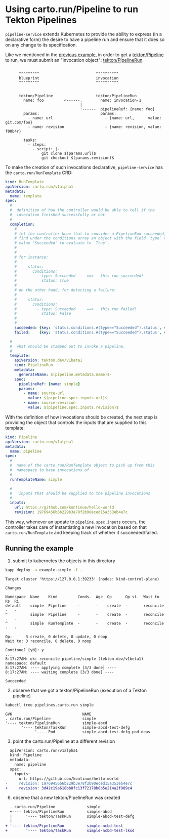 # Using carto.run/Pipeline to run Tekton Pipelines

`pipeline-service` extends Kubernetes to provide the ability to express (in a
declarative form) the desire to have a pipeline run and ensure that it does so
on any change to its specification. 

Like we mentioned in the [previous example], in order to get a
[tekton/Pipeline] to run, we must submit an "invocation object":
[tekton/PipelineRun].



```

      """""""""                         """"""""""
      blueprint                         invocation
      """""""""                         """"""""""


      tekton/Pipeline                   tekton/PipelineRun
        name: foo         <------.        name: invocation-1
                                 |
                                 '------  pipelineRef: {name: foo}
        params:                           params:
          - name: url                       - {name: url,      value: git.com/foo}
          - name: revision                  - {name: revision, value: f00b4r}

        tasks:
          - steps:
            - script: |-
                git clone $(params.url)$
                git checkout $(params.revision)$
```

To make the creation of such invocations declarative, `pipeline-service` has
the `carto.run/RunTemplate` CRD:


```yaml
kind: RunTemplate
apiVersion: carto.run/v1alpha1
metadata:
  name: template
spec:
  #
  #  definition of how the controller would be able to tell if the
  #  invocation finished successfully or not.
  #
  completion:
    #
    # let the controller know that to consider a PipelineRun succeeded, it must
    # find under the conditions array an object with the field `type` with 
    # value 'Succeeded' to evaluate to `True`.
    #
    #
    # for instance:
    #
    #     status:
    #       conditions:
    #         - type: Succeeded     ==>   this run succeeded!
    #           status: True
    # 
    # on the other hand, for detecting a failure:
    # 
    #     status:
    #       conditions:
    #         - type: Succeeded     ==>   this run failed!
    #           status: False
    #
    #
    succeeded: {key: 'status.conditions.#(type=="Succeeded").status', value: "True"}
    failed:    {key: 'status.conditions.#(type=="Succeeded").status', value: "False"}

  #
  #  what should be stamped out to invoke a pipeline.
  #
  template:
    apiVersion: tekton.dev/v1beta1
    kind: PipelineRun
    metadata:
      generateName: $(pipeline.metadata.name)$-
    spec:
      pipelineRef: {name: simple}
      params:
        - name: source-url
          value: $(pipeline.spec.inputs.url)$
        - name: source-revision
          value: $(pipeline.spec.inputs.revision)$
```

With the definition of how invocations should be created, the next step is
providing the object that controls the inputs that are supplied to this
template:


```yaml
kind: Pipeline
apiVersion: carto.run/v1alpha1
metadata:
  name: pipeline
spec:
  #
  #  name of the carto.run/RunTemplate object to pick up from this
  #  namespace to base invocations of
  #
  runTemplateName: simple

  #
  #   inputs that should be supplied to the pipeline invocations
  #
  inputs:
    url: https://github.com/kontinue/hello-world
    revision: 19769456b6b229b3e78f2b90eced15a353eb4e7c
```

This way, whenever an update to `pipeline.spec.inputs` occurs, the controller
takes care of instantiating a new invocation based on that
`carto.run/RunTemplate` and keeping track of whether it succeeded/failed.


## Running the example

1. submit to kubernetes the objects in this directory

```bash
kapp deploy -a example-simple -f .
```
```console
Target cluster 'https://127.0.0.1:39233' (nodes: kind-control-plane)

Changes

Namespace  Name    Kind         Conds.  Age  Op      Op st.  Wait to    Rs  Ri
default    simple  Pipeline     -       -    create  -       reconcile  -   -
^          simple  Pipeline     -       -    create  -       reconcile  -   -
^          simple  RunTemplate  -       -    create  -       reconcile  -   -

Op:      3 create, 0 delete, 0 update, 0 noop
Wait to: 3 reconcile, 0 delete, 0 noop

Continue? [yN]: y
...
8:17:27AM: ok: reconcile pipeline/simple (tekton.dev/v1beta1) namespace: default
8:17:27AM: ---- applying complete [3/3 done] ----
8:17:27AM: ---- waiting complete [3/3 done] ----

Succeeded
```


2. observe that we got a tekton/PipelineRun (execution of a Tekton pipeline)

```bash
kubectl tree pipelines.carto.run simple
```
```console
GVK                               NAME
. carto.run/Pipeline              simple
'---- tekton/PipelineRun          simple-abcd
       '---- tekton/TaskRun       simple-abcd-test-defg
             '---- Pod            simple-abcd-test-defg-pod-deas
```

3. point the carto.run/Pipeline at a different revision

```diff
  apiVersion: carto.run/v1alpha1
  kind: Pipeline
  metadata:
    name: pipeline
  spec:
    inputs:
      url: https://github.com/kontinue/hello-world
-     revision: 19769456b6b229b3e78f2b90eced15a353eb4e7c
+     revision: 3d42c19a618bb8fc13f72178b8b5e214a2f989c4
```

6. observe that a new tekton/PipelineRun was created

```diff
  . carto.run/Pipeline              simple
  +---- tekton/PipelineRun          simple-abcd
  |      '---- tekton/TaskRun       simple-abcd-test-defg
  |
+ '---- tekton/PipelineRun          simple-ncbd-test
+        '---- tekton/TaskRun       simple-ncbd-test-lksd
```


[tekton/PipelineRun]: https://github.com/tektoncd/pipeline/blob/main/docs/pipelineruns.md
[tekton/Pipeline]: https://github.com/tektoncd/pipeline/blob/main/docs/pipelines.md

[previous example]: ../01-tekton-standalone

